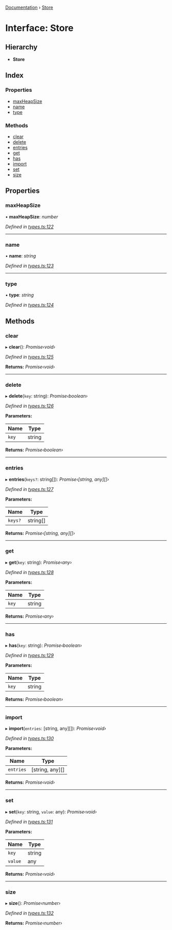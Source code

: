 [Documentation](../README.md) › [Store](store.md)

# Interface: Store

## Hierarchy

* **Store**

## Index

### Properties

* [maxHeapSize](store.md#maxheapsize)
* [name](store.md#name)
* [type](store.md#type)

### Methods

* [clear](store.md#clear)
* [delete](store.md#delete)
* [entries](store.md#entries)
* [get](store.md#get)
* [has](store.md#has)
* [import](store.md#import)
* [set](store.md#set)
* [size](store.md#size)

## Properties

###  maxHeapSize

• **maxHeapSize**: *number*

*Defined in [types.ts:122](https://github.com/badbatch/cachemap/blob/ba019ba/packages/core/src/types.ts#L122)*

___

###  name

• **name**: *string*

*Defined in [types.ts:123](https://github.com/badbatch/cachemap/blob/ba019ba/packages/core/src/types.ts#L123)*

___

###  type

• **type**: *string*

*Defined in [types.ts:124](https://github.com/badbatch/cachemap/blob/ba019ba/packages/core/src/types.ts#L124)*

## Methods

###  clear

▸ **clear**(): *Promise‹void›*

*Defined in [types.ts:125](https://github.com/badbatch/cachemap/blob/ba019ba/packages/core/src/types.ts#L125)*

**Returns:** *Promise‹void›*

___

###  delete

▸ **delete**(`key`: string): *Promise‹boolean›*

*Defined in [types.ts:126](https://github.com/badbatch/cachemap/blob/ba019ba/packages/core/src/types.ts#L126)*

**Parameters:**

Name | Type |
------ | ------ |
`key` | string |

**Returns:** *Promise‹boolean›*

___

###  entries

▸ **entries**(`keys?`: string[]): *Promise‹[string, any][]›*

*Defined in [types.ts:127](https://github.com/badbatch/cachemap/blob/ba019ba/packages/core/src/types.ts#L127)*

**Parameters:**

Name | Type |
------ | ------ |
`keys?` | string[] |

**Returns:** *Promise‹[string, any][]›*

___

###  get

▸ **get**(`key`: string): *Promise‹any›*

*Defined in [types.ts:128](https://github.com/badbatch/cachemap/blob/ba019ba/packages/core/src/types.ts#L128)*

**Parameters:**

Name | Type |
------ | ------ |
`key` | string |

**Returns:** *Promise‹any›*

___

###  has

▸ **has**(`key`: string): *Promise‹boolean›*

*Defined in [types.ts:129](https://github.com/badbatch/cachemap/blob/ba019ba/packages/core/src/types.ts#L129)*

**Parameters:**

Name | Type |
------ | ------ |
`key` | string |

**Returns:** *Promise‹boolean›*

___

###  import

▸ **import**(`entries`: [string, any][]): *Promise‹void›*

*Defined in [types.ts:130](https://github.com/badbatch/cachemap/blob/ba019ba/packages/core/src/types.ts#L130)*

**Parameters:**

Name | Type |
------ | ------ |
`entries` | [string, any][] |

**Returns:** *Promise‹void›*

___

###  set

▸ **set**(`key`: string, `value`: any): *Promise‹void›*

*Defined in [types.ts:131](https://github.com/badbatch/cachemap/blob/ba019ba/packages/core/src/types.ts#L131)*

**Parameters:**

Name | Type |
------ | ------ |
`key` | string |
`value` | any |

**Returns:** *Promise‹void›*

___

###  size

▸ **size**(): *Promise‹number›*

*Defined in [types.ts:132](https://github.com/badbatch/cachemap/blob/ba019ba/packages/core/src/types.ts#L132)*

**Returns:** *Promise‹number›*
